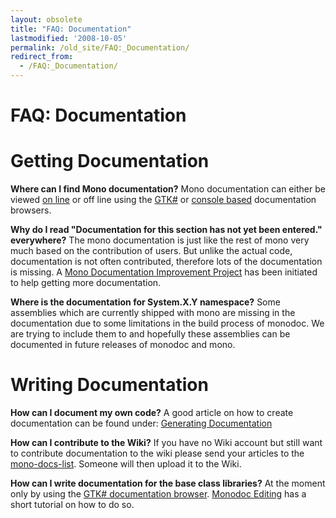 ```yaml
---
layout: obsolete
title: "FAQ: Documentation"
lastmodified: '2008-10-05'
permalink: /old_site/FAQ:_Documentation/
redirect_from:
  - /FAQ:_Documentation/
---
```


FAQ: Documentation
==================

Getting Documentation
=====================

**Where can I find Mono documentation?** Mono documentation can either be viewed [on line](http://www.go-mono.com/docs/) or off line using the [GTK\#]({{site.github.url}}/old_site/Monodoc#the-gtk23-documentation-browser "Monodoc") or [console based]({{site.github.url}}/old_site/Monodoc#mod-28command-line-documentation-viewer29 "Monodoc") documentation browsers.

**Why do I read "Documentation for this section has not yet been entered." everywhere?** The mono documentation is just like the rest of mono very much based on the contribution of users. But unlike the actual code, documentation is not often contributed, therefore lots of the documentation is missing. A [Mono Documentation Improvement Project]({{site.github.url}}/old_site/Mono_Documentation_Improvement_Project "Mono Documentation Improvement Project") has been initiated to help getting more documentation.

**Where is the documentation for System.X.Y namespace?** Some assemblies which are currently shipped with mono are missing in the documentation due to some limitations in the build process of monodoc. We are trying to include them to and hopefully these assemblies can be documented in future releases of monodoc and mono.

Writing Documentation
=====================

**How can I document my own code?** A good article on how to create documentation can be found under: [Generating Documentation]({{site.github.url}}/old_site/Generating_Documentation "Generating Documentation")

**How can I contribute to the Wiki?** If you have no Wiki account but still want to contribute documentation to the wiki please send your articles to the [mono-docs-list](http://lists.ximian.com/mailman/listinfo/mono-docs-list). Someone will then upload it to the Wiki.

**How can I write documentation for the base class libraries?** At the moment only by using the [GTK\# documentation browser]({{site.github.url}}/old_site/Monodoc#the-gtk23-documentation-browser "Monodoc"). [Monodoc Editing]({{site.github.url}}/old_site/Monodoc_Editing "Monodoc Editing") has a short tutorial on how to do so.

